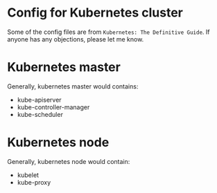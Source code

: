 # Config for Kubernetes cluster

Some of the config files are from `Kubernetes: The Definitive Guide`. If anyone has any objections, please let me know.

# Kubernetes master

Generally, kubernetes master would contains:
- kube-apiserver
- kube-controller-manager
- kube-scheduler

# Kubernetes node

Generally, kubernetes node would contain:
- kubelet
- kube-proxy
